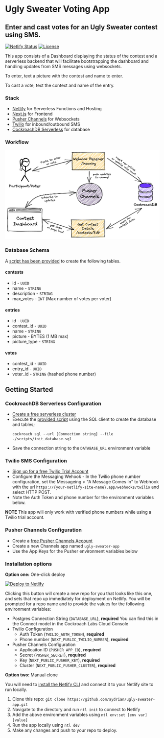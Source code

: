 # Ugly Sweater Voting App

## Enter and cast votes for an Ugly Sweater contest using SMS.

[![Netlify Status](https://api.netlify.com/api/v1/badges/d4f0e287-ef65-4829-a7ea-2c95a4861da7/deploy-status)](https://app.netlify.com/sites/ugly-sweater-app/deploys)
[![License](https://img.shields.io/badge/License-Apache_2.0-blue.svg)](https://opensource.org/licenses/Apache-2.0)

This app consists of a Dashboard displaying the status of the contest and a serverless backend that will facilitate bootstrapping the dashboard and handling updates from SMS messages using websockets.

To enter, text a picture with the contest and name to enter.

To cast a vote, text the context and name of the entry.

### Stack

- [Netlify](https://www.netlify.com/) for Serverless Functions and Hosting
- [Next.js](https://nextjs.org/) for Frontend
- [Pusher Channels](https://pusher.com/channels) for Websockets
- [Twilio](https://www.twilio.com/) for inbound/outbound SMS
- [CockroachDB Serverless](https://www.cockroachlabs.com/) for database

### Workflow

![application workflow](./resources/app-workflow.png)

### Database Schema

A [script has been provided](./scripts/init_database.sql) to create the following tables.

#### contests

- id - `UUID`
- name - `STRING`
- description - `STRING`
- max_votes - `INT` (Max number of votes per voter)

#### entries

- id - `UUID`
- contest_id - `UUID`
- name - `STRING`
- picture - BYTES (1 MB max)
- picture_type - `STRING`

#### votes

- contest_id - `UUID`
- entry_id - `UUID`
- voter_id - `STRING` (hashed phone number)

## Getting Started

### CockroachDB Serverless Configuration

- [Create a free serverless cluster](https://www.cockroachlabs.com/docs/cockroachcloud/quickstart.html)
- Execute the [provided script](./scripts/init_database.sql) using the SQL client to create the database and tables;
  ```
  cockroach sql --url [Connection string] --file ./scripts/init_database.sql
  ```
- Save the connection string to the `DATABASE_URL` environment variable

### Twilio SMS Configuration

- [Sign up for a free Twilio Trial Account](https://www.twilio.com/docs/usage/tutorials/how-to-use-your-free-trial-account)
- Configure the Messaging Wehook - In the Twilio phone number configuration, set the Messageing > "A Message Comes In" to Webhook with the url `https://{your-netlify-site-name}.app/webhooks/twilio` and select HTTP POST.
- Note the Auth Token and phone number for the environment variables below.

**NOTE** This app will only work with verified phone numbers while using a Twilio trial account.

### Pusher Channels Configuration

- Create a [free Pusher Channels Account](https://dashboard.pusher.com/accounts/sign_up)
- Create a new Channels app named `ugly-sweater-app`
- Use the App Keys for the Pusher environment variables below

### Installation options

**Option one:** One-click deploy

[![Deploy to Netlify](https://www.netlify.com/img/deploy/button.svg)](https://app.netlify.com/start/deploy?repository=https://github.com/aydrian/ugly-sweater-app)

Clicking this button will create a new repo for you that looks like this one, and sets that repo up immediately for deployment on Netlify. You will be prompted for a repo name and to provide the values for the following environment variables:

- Postgres Connection String (`DATABASE_URL`), **required** You can find this in the Connect model in the Cockroach Labs Cloud Console
- Twilio Configuration
  - Auth Token (`TWILIO_AUTH_TOKEN`), **required**
  - Phone number (`NEXT_PUBLIC_TWILIO_NUMBER`), **required**
- Pusher Channels Configuration
  - Applicaiton ID (`PUSHER_APP_ID`), **required**
  - Secret (`PUSHER_SECRET`), **required**
  - Key (`NEXT_PUBLIC_PUSHER_KEY`), **required**
  - Cluster (`NEXT_PUBLIC_PUSHER_CLUSTER`), **required**

**Option two:** Manual clone

You will need to [install the Netlify CLI](https://docs.netlify.com/cli/get-started/) and connect it to your Netlify site to run locally.

1. Clone this repo: `git clone https://github.com/aydrian/ugly-sweater-app.git`
2. Navigate to the directory and run `ntl init` to connect to Netlify
3. Add the above environment variables using `ntl env:set [env var] [value]`
4. Run the app locally using `ntl dev`
5. Make any changes and push to your repo to deploy.

